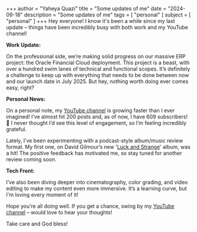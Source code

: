+++
author = "Yaheya Quazi"
title = "Some updates of me"
date = "2024-09-18"
description = "Some updates of me"
tags = [
"personal"
]
subject = [
"personal"
]
+++
Hey everyone! I know it's been a while since my last update – things have been incredibly busy with both work and my YouTube channel!

**Work Update:**

On the professional side, we’re making solid progress on our massive ERP project: the Oracle Financial Cloud deployment. This project is a beast, with over a hundred swim lanes of technical and functional scopes. It’s definitely a challenge to keep up with everything that needs to be done between now and our launch date in July 2025. But hey, nothing worth doing ever comes easy, right?

**Personal News:**

On a personal note, my [YouTube channel](https://www.youtube.com/@igluonvinyls) is growing faster than I ever imagined! I’ve almost hit 200 posts and, as of now, I have 609 subscribers! 🎉 I never thought I’d see this level of engagement, so I’m feeling incredibly grateful.

Lately, I’ve been experimenting with a podcast-style album/music review format. My first one, on David Gilmour’s new '[Luck and Strange](https://youtu.be/wBdW8fHPy-8?si=I5l8ap8v8BrQQWmo)' album, was a hit! The positive feedback has motivated me, so stay tuned for another review coming soon.

**Tech Front:**

I’ve also been diving deeper into cinematography, color grading, and video editing to make my content even more immersive. It’s a learning curve, but I'm loving every moment of it!

Hope you’re all doing well. If you get a chance, swing by my [YouTube channel](https://www.youtube.com/@igluonvinyls) – would love to hear your thoughts!

Take care and God bless!







